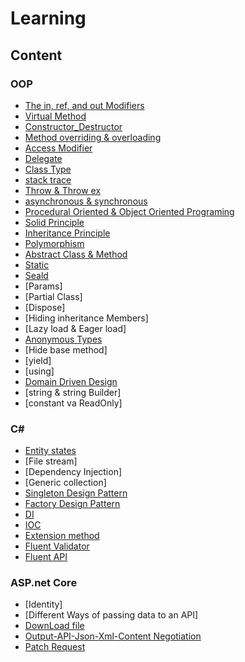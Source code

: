 # Learning
## Content 

### OOP

 - [The in, ref, and out Modifiers](https://github.com/abouhamze-fahime/Learning/blob/main/OOP/The%20in.pdf)
 - [Virtual Method](https://github.com/abouhamze-fahime/Learning/blob/main/OOP/Virtual%20.pdf)
 - [Constructor_Destructor](https://github.com/abouhamze-fahime/Learning/blob/main/OOP/Constructor_Destructor.pdf)
 - [Method overriding & overloading](https://github.com/abouhamze-fahime/Learning/blob/main/OOP/OverLoading_Overriding.pdf)
 - [Access Modifier](https://github.com/abouhamze-fahime/Learning/blob/main/OOP/AccessModifier.pdf)
 - [Delegate](https://github.com/abouhamze-fahime/Learning/blob/main/OOP/Delegate.pdf)
 - [Class Type](https://github.com/abouhamze-fahime/Learning/wiki#class-type)
 - [stack trace](https://github.com/abouhamze-fahime/Learning/wiki/stack-trace#stack-trace-%DA%86%DB%8C%D8%B3%D8%AA-)
 - [Throw & Throw ex](https://github.com/abouhamze-fahime/Learning/wiki/Throw--&-Throw-ex)
 - [asynchronous & synchronous](https://github.com/abouhamze-fahime/Learning/wiki/asynchronous-&-synchronous)
 - [Procedural Oriented & Object Oriented Programing](https://github.com/abouhamze-fahime/Learning/wiki/Procedural-Oriented--&-Object---Oriented-Programing)
 - [Solid Principle](https://github.com/abouhamze-fahime/Learning/wiki/Solid-Principles)
 - [Inheritance Principle](https://github.com/abouhamze-fahime/Learning/wiki/inheritance)
 - [Polymorphism](https://github.com/abouhamze-fahime/Learning/wiki/Polymorphism)
 - [Abstract Class & Method](https://github.com/abouhamze-fahime/Learning/wiki/Abstract-Classes-and-Methods)
 - [Static](https://github.com/abouhamze-fahime/Learning/wiki/Static-type-for-method-and-class)
 - [Seald](https://github.com/abouhamze-fahime/Learning/wiki/Seald-in-class-and-method)
 - [Params]
 - [Partial Class]
 - [Dispose]
 - [Hiding inheritance Members]
 - [Lazy load & Eager load]
 - [Anonymous Types]()
 - [Hide base method]
 - [yield]
 - [using]
 - [Domain Driven Design]()
 - [string & string Builder]
 - [constant va ReadOnly]
 

 
 ### C#
 
 - [Entity states](https://github.com/abouhamze-fahime/Learning/wiki/Entity-states)
 - [File stream]
 - [Dependency Injection]
 - [Generic collection]
 - [Singleton Design Pattern]()
 - [Factory Design Pattern](https://github.com/abouhamze-fahime/Learning/wiki/Factory-Design-Pattern)
 - [DI]()
 - [IOC]()
 - [Extension method]()
 - [Fluent Validator]()
 - [Fluent API]()
 
 
 
 
 ### ASP.net Core
 - [Identity]
 - [Different Ways of passing data to an API]
 - [DownLoad file](https://github.com/abouhamze-fahime/Learning/wiki/Download-files-in-Asp.Net-Core)
 - [Output-API-Json-Xml-Content Negotiation](https://github.com/abouhamze-fahime/Learning/wiki/OutPut-API-JSON-XML)
 - [Patch Request]()
